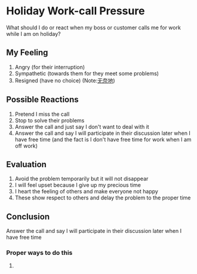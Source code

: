 # Holiday Work-call Pressure
What should I do or react when my boss or customer calls me for work while I am on holiday?

## My Feeling

1. Angry (for their interruption)
2. Sympathetic (towards them for they meet some problems)
3. Resigned (have no choice) (Note:[无奈地](http://language.chinadaily.com.cn/a/202112/08/WS61b02a6fa310cdd39bc7a1a1.html)) 

## Possible Reactions

1. Pretend I miss the call
2. Stop to solve their problems
3. Answer the call and just say I don't want to deal with it
4. Answer the call and say I will participate in their discussion later when I have free time (and the fact is I don't have free time for work when I am off work)

## Evaluation

1. Avoid the problem temporarily but it will not disappear
2. I will feel upset because I give up my precious time
3. I heart the feeling of others and make everyone not happy
4. These show respect to others and delay the problem to the proper time

## Conclusion

Answer the call and say I will participate in their discussion later when I have free time

### Proper ways to do this

1. 
